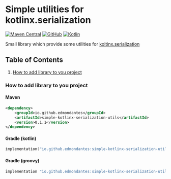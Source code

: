 # Simple utilities for kotlinx.serialization
[![Maven Central](http://img.shields.io/maven-central/v/io.github.edmondantes/simple-kotlinx-serialization-utils?color=green&style=flat-square)](https://search.maven.org/search?q=g:io.github.edmondantes%20a:simple-kotlinx-serialization-utils)
[![GitHub](http://img.shields.io/github/license/edmondantes/simple-kotlinx-serialization-utils?style=flat-square)](https://github.com/EdmonDantes/simple-kotlinx-serialization-utils)
[![Kotlin](https://img.shields.io/badge/kotlin-1.8.0-blue.svg?logo=kotlin)](http://kotlinlang.org)

Small library which provide some utilities for [koltinx.serialization](https://github.com/Kotlin/kotlinx.serialization)

## Table of Contents

1. [How to add library to you project]()

### How to add library to you project
#### Maven
```xml
<dependency>
    <groupId>io.github.edmondantes</groupId>
    <artifactId>simple-kotlinx-serialization-utils</artifactId>
    <version>0.1.1</version>
</dependency>
```
#### Gradle (kotlin)
```kotlin
implementation("io.github.edmondantes:simple-kotlinx-serialization-utils:0.1.1")
```
#### Gradle (groovy)
```groovy
implementation "io.github.edmondantes:simple-kotlinx-serialization-utils:0.1.1"
```